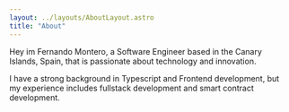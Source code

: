 ```yaml
---
layout: ../layouts/AboutLayout.astro
title: "About"
---
```


Hey im <span class="text-skin-accent">Fernando Montero</span>, a Software Engineer based in the Canary Islands, Spain, that is passionate about technology and innovation.

I have a strong background in Typescript and Frontend development, but my experience includes fullstack development and smart contract development.
